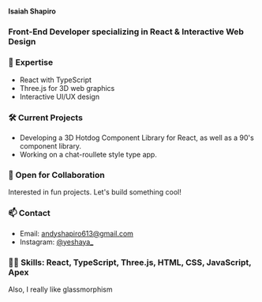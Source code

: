 #### Isaiah Shapiro
### Front-End Developer specializing in React & Interactive Web Design

### 🚀 Expertise
- React with TypeScript
- Three.js for 3D web graphics
- Interactive UI/UX design

### 🛠️ Current Projects
- Developing a 3D Hotdog Component Library for React, as well as a 90's component library.
- Working on a chat-roullete style type app.

### 💼 Open for Collaboration
Interested in fun projects. Let's build something cool!

### 📫 Contact
- Email: andyshapiro613@gmail.com
- Instagram: [@yeshaya_](https://www.instagram.com/yeshaya_)

### 👨‍💻 Skills: React, TypeScript, Three.js, HTML, CSS, JavaScript, Apex

Also, I really like glassmorphism

